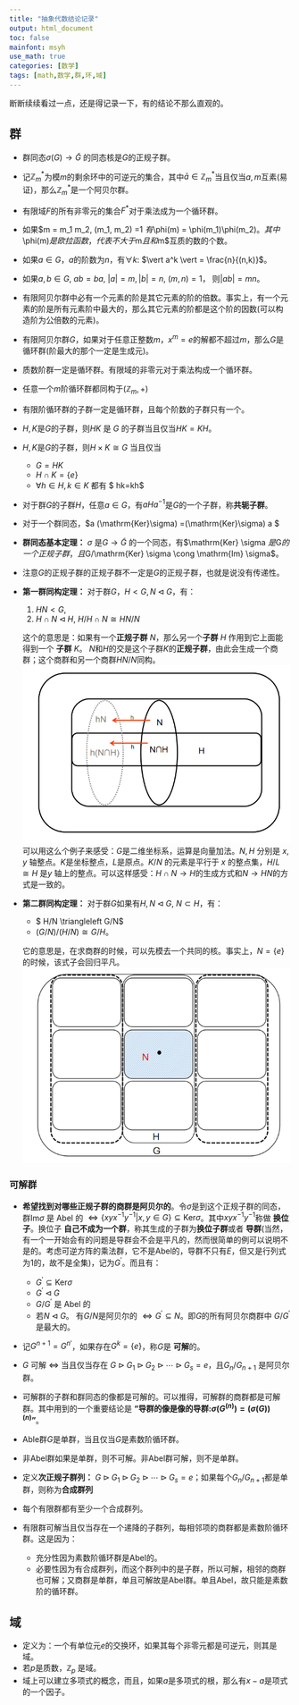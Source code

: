 ```yaml
---
title: "抽象代数结论记录"
output: html_document
toc: false
mainfont: msyh
use_math: true
categories: [数学]
tags: [math,数学,群,环,域]
---
```

<meta http-equiv='Content-Type' content='text/html; charset=utf-8' />
断断续续看过一点，还是得记录一下，有的结论不那么直观的。

## 群
* 群同态$\sigma(G) \to \tilde{G}$ 的同态核是$G$的正规子群。
* 记$\mathbb{Z}_m^{\ast}$为模$m$的剩余环中的可逆元的集合，其中$\bar{a}\in \mathbb{Z}_m^{\ast}$当且仅当$a,m$互素(易证)，那么$\mathbb{Z}_m^{\ast}$是一个阿贝尔群。
* 有限域$F$的所有非零元的集合$F^{\ast}$对于乘法成为一个循环群。
* 如果$m = m_1 m_2, (m_1, m_2) =1 $有$\phi(m) = \phi(m_1)\phi(m_2)$。其中$\phi(m)$是欧拉函数，代表不大于$m$且和$m$互质的数的个数。
* 如果$a \in G$，$a$的阶数为$n$，有$\forall k$: $\vert a^k \vert = \frac{n}{(n,k)}$。
* 如果$a,b \in G,~ ab=ba,~\vert a \vert = m,\vert b \vert= n,~(m,n) = 1$， 则$\vert ab \vert = mn$。
* 有限阿贝尔群中必有一个元素的阶是其它元素的阶的倍数。事实上，有一个元素的阶是所有元素阶中最大的，那么其它元素的阶都是这个阶的因数(可以构造阶为公倍数的元素)。
* 有限阿贝尔群$G$，如果对于任意正整数$m$，$x^m = e$的解都不超过$m$，那么$G$是循环群(阶最大的那个一定是生成元)。
* 质数阶群一定是循环群。有限域的非零元对于乘法构成一个循环群。
* 任意一个$m$阶循环群都同构于$(\mathbb{Z}_m,+)$
* 有限阶循环群的子群一定是循环群，且每个阶数的子群只有一个。
* $H,K$是$G$的子群，则$HK$ 是 $G$ 的子群当且仅当$HK=KH$。
* $H,K$是$G$的子群，则$H\times K \cong G$ 当且仅当 
  * $G=HK$
  * $H \cap K = \{e\}$
  * $\forall h\in H, k\in K$ 都有 $ hk=kh$
* 对于群$G$的子群$H$，任意$a \in G$，有$aHa^{-1}$是$G$的一个子群，称**共轭子群**。
* 对于一个群同态，$a (\mathrm{Ker}\sigma) =(\mathrm{Ker}\sigma) a $
* **群同态基本定理：** $\sigma$ 是$G \to \tilde G$ 的一个同态，有$\mathrm{Ker} \sigma $是$G$的一个正规子群，且$G/\mathrm{Ker} \sigma \cong \mathrm{Im} \sigma$。
* 注意$G$的正规子群的正规子群不一定是$G$的正规子群，也就是说没有传递性。
* **第一群同构定理：** 对于群$G$，$H<G, N \triangleleft G$，有：
  1. $HN<G$, 
  2. $H\cap N \triangleleft H, ~ H/H\cap N \cong HN/N$

  这个的意思是：如果有一个**正规子群** $N$，那么另一个**子群** $H$ 作用到它上面能得到一个 **子群** $K$。 $N$和$H$的交是这个子群$K$的**正规子群**，由此会生成一个商群；这个商群和另一个商群$HN/N$同构。
  ![第一群同构](./img/1720152670.png)
  可以用这么个例子来感受：$G$是二维坐标系，运算是向量加法。$N,H$ 分别是 $x,y$ 轴整点。$K$是坐标整点，$L$是原点。$K/N$ 的元素是平行于 $x$ 的整点集，$H/L \cong H$ 是$y$ 轴上的整点。可以这样感受：$H \cap N \to H$的生成方式和$N \to HN$的方式是一致的。
  
* **第二群同构定理：** 对于群$G$如果有$H,N \triangleleft G,~ N \subset H$，有：
  * $ H/N \triangleleft G/N$
  * $(G/N)/(H/N) \cong G/H$。
  
  它的意思是，在求商群的时候，可以先模去一个共同的核。事实上，$N = \{e\}$的时候，该式子会回归平凡。
  ![第二群同构](./img/1720573885.png)

### 可解群
* **希望找到对哪些正规子群的商群是阿贝尔的**。令$\sigma$是到这个正规子群的同态，群$\mathrm{Im} \sigma$ 是 Abel 的 $\Leftrightarrow \{xyx^{-1}y^{-1}\vert x,y \in G\} \subseteq \mathrm{Ker}\sigma$。其中$xyx^{-1}y^{-1}$称做 **换位子**。换位子 **自己不成为一个群**，称其生成的子群为**换位子群**或者 **导群**(当然，有一个一开始会有的问题是导群会不会是平凡的，然而很简单的例可以说明不是的。考虑可逆方阵的乘法群，它不是Abel的，导群不只有$E$，但又是行列式为$1$的，故不是全集)，记为$G^{\prime}$。而且有：
  * $G^{\prime} \subseteq \mathrm{Ker} \sigma$
  * $G^{\prime} \triangleleft G$
  * $G/G^{\prime}$ 是 Abel 的
  * 若$N\triangleleft G$。 有$G/N$是阿贝尔的 $\Leftrightarrow G^{\prime} \subseteq N$。即$G$的所有阿贝尔商群中 $G/G^{\prime}$是最大的。


* 记$G^{n+1} = G^{n\prime}$，如果存在$G^{k} = \{e\}$，称$G$是 **可解**的。
* $G$ 可解 $\Leftrightarrow$ 当且仅当存在 $G \triangleright G_1 \triangleright G_2 \triangleright \cdots \triangleright G_s = {e}$，且$G_n / G_{n+1}$ 是阿贝尔群。
* 可解群的子群和群同态的像都是可解的。可以推得，可解群的商群都是可解群。其中用到的一个重要结论是 **“导群的像是像的导群:$\sigma(G^{(n)}) = (\sigma(G))^{(n)}$”**。
* Able群$G$是单群，当且仅当$G$是素数阶循环群。
* 非Abel群如果是单群，则不可解。非Abel群可解，则不是单群。
* 定义**次正规子群列：** $G \triangleright G_1 \triangleright G_2 \triangleright \cdots \triangleright G_s = {e}$；如果每个$G_n/G_{n+1}$都是单群，则称为**合成群列**
* 每个有限群都有至少一个合成群列。
* 有限群可解当且仅当存在一个递降的子群列，每相邻项的商群都是素数阶循环群。这是因为：
  * 充分性因为素数阶循环群是Abel的。
  * 必要性因为有合成群列，而这个群列中的是子群，所以可解，相邻的商群也可解；又商群是单群，单且可解故是Abel群。单且Abel，故只能是素数阶的循环群。

## 域
* 定义为：一个有单位元$e$的交换环，如果其每个非零元都是可逆元，则其是域。
* 若$p$是质数，$\mathbb{Z}_p$ 是域。
* 域上可以建立多项式的概念，而且，如果$a$是多项式的根，那么有$x-a$是项式的一个因子。
